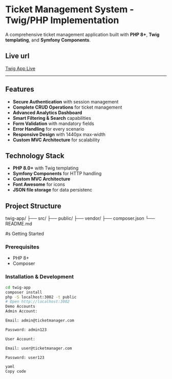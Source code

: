 # Ticket Management System - Twig/PHP Implementation

A comprehensive ticket management application built with **PHP 8+**, **Twig templating**, and **Symfony Components**.

## Live url
[Twig App Live](https://twig-app-production.up.railway.app)

---

## Features
- **Secure Authentication** with session management
- **Complete CRUD Operations** for ticket management
- **Advanced Analytics Dashboard**
- **Smart Filtering & Search** capabilities
- **Form Validation** with mandatory fields
- **Error Handling** for every scenario
- **Responsive Design** with 1440px max-width
- **Custom MVC Architecture** for scalability


## Technology Stack
- **PHP 8.0+** with Twig templating
- **Symfony Components** for HTTP handling
- **Custom MVC Architecture**
- **Font Awesome** for icons
- **JSON file storage** for data persistenc

## Project Structure

twig-app/
├── src/
├── public/
├── vendor/
├── composer.json
└── README.md


#s Getting Started

### Prerequisites
- PHP 8+
- Composer

### Installation & Development
```bash
cd twig-app
composer install
php -S localhost:3002 -t public
# Open http://localhost:3002
Demo Accounts
Admin Account:

Email: admin@ticketmanager.com

Password: admin123

User Account:

Email: user@ticketmanager.com

Password: user123

yaml
Copy code
